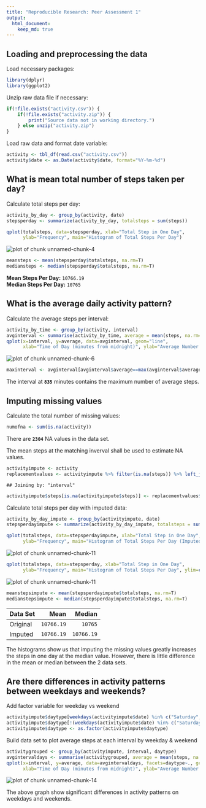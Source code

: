 ```yaml
---
title: "Reproducible Research: Peer Assessment 1"
output: 
  html_document:
    keep_md: true
---
```



## Loading and preprocessing the data
Load necessary packages:

```r
library(dplyr)
library(ggplot2)
```

Unzip raw data file if necessary:

```r
if(!file.exists("activity.csv")) {
    if(!file.exists("activity.zip")) {
        print("Source data not in working directory.")
    } else unzip("activity.zip")
}
```

Load raw data and format date variable:

```r
activity <- tbl_df(read.csv("activity.csv"))
activity$date <- as.Date(activity$date, format="%Y-%m-%d")
```


## What is mean total number of steps taken per day?
Calculate total steps per day:

```r
activity_by_day <- group_by(activity, date)
stepsperday <- summarize(activity_by_day, totalsteps = sum(steps))
```



```r
qplot(totalsteps, data=stepsperday, xlab="Total Step in One Day",
      ylab="Frequency", main="Histogram of Total Steps Per Day")
```

![plot of chunk unnamed-chunk-4](figure/unnamed-chunk-4-1.png) 


```r
meansteps <- mean(stepsperday$totalsteps, na.rm=T)
mediansteps <- median(stepsperday$totalsteps, na.rm=T)
```

**Mean Steps Per Day:** ``10766.19``  
**Median Steps Per Day:** ``10765``  

## What is the average daily activity pattern?
Calculate the average steps per interval:

```r
activity_by_time <- group_by(activity, interval)
avginterval <- summarise(activity_by_time, average = mean(steps, na.rm=T))
qplot(x=interval, y=average, data=avginterval, geom="line",
      xlab="Time of Day (minutes from midnight)", ylab="Average Number of Steps Recorded")
```

![plot of chunk unnamed-chunk-6](figure/unnamed-chunk-6-1.png) 



```r
maxinterval <- avginterval[avginterval$average==max(avginterval$average),1]
```

The interval at **``835``** minutes contains the maximum number of average steps.

## Imputing missing values
Calculate the total number of missing values:

```r
numofna <- sum(is.na(activity))
```

There are **``2304``** NA values in the data set.

The mean steps at the matching inverval shall be used to estimate NA values.


```r
activityimpute <- activity
replacementvalues <- activityimpute %>% filter(is.na(steps)) %>% left_join(avginterval)
```

```
## Joining by: "interval"
```

```r
activityimpute$steps[is.na(activityimpute$steps)] <- replacementvalues$average
```

Calculate total steps per day with imputed data:

```r
activity_by_day_impute <- group_by(activityimpute, date)
stepsperdayimpute <- summarize(activity_by_day_impute, totalsteps = sum(steps))
```



```r
qplot(totalsteps, data=stepsperdayimpute, xlab="Total Step in One Day",
      ylab="Frequency", main="Histogram of Total Steps Per Day (Imputed Data)")
```

![plot of chunk unnamed-chunk-11](figure/unnamed-chunk-11-1.png) 

```r
qplot(totalsteps, data=stepsperday, xlab="Total Step in One Day",
      ylab="Frequency", main="Histogram of Total Steps Per Day", ylim=c(0,12.5))
```

![plot of chunk unnamed-chunk-11](figure/unnamed-chunk-11-2.png) 


```r
meanstepsimpute <- mean(stepsperdayimpute$totalsteps, na.rm=T)
medianstepsimpute <- median(stepsperdayimpute$totalsteps, na.rm=T)
```


|Data Set| Mean| Median|
|--------|----:|------:|
|Original| ``10766.19``| ``10765``|
|Imputed| ``10766.19``| ``10766.19``|

The histograms show us that imputing the missing values greatly increases the steps in one day at the median value. 
However, there is little difference in the mean or median between the 2 data sets.

## Are there differences in activity patterns between weekdays and weekends?
Add factor variable for weekday vs weekend

```r
activityimpute$daytype[weekdays(activityimpute$date) %in% c("Saturday","Sunday")] <- "weekend"
activityimpute$daytype[!(weekdays(activityimpute$date) %in% c("Saturday","Sunday"))] <- "weekday"
activityimpute$daytype <- as.factor(activityimpute$daytype)
```

Build data set to plot average steps at each interval by weekday & weekend

```r
activitygrouped <- group_by(activityimpute, interval, daytype)
avgintervaldays <- summarise(activitygrouped, average = mean(steps, na.rm=T))
qplot(x=interval, y=average, data=avgintervaldays, facets=daytype~., geom="line",
      xlab="Time of Day (minutes from midnight)", ylab="Average Number of Steps Recorded")
```

![plot of chunk unnamed-chunk-14](figure/unnamed-chunk-14-1.png) 

The above graph show significant differences in activity patterns on weekdays and weekends. 
